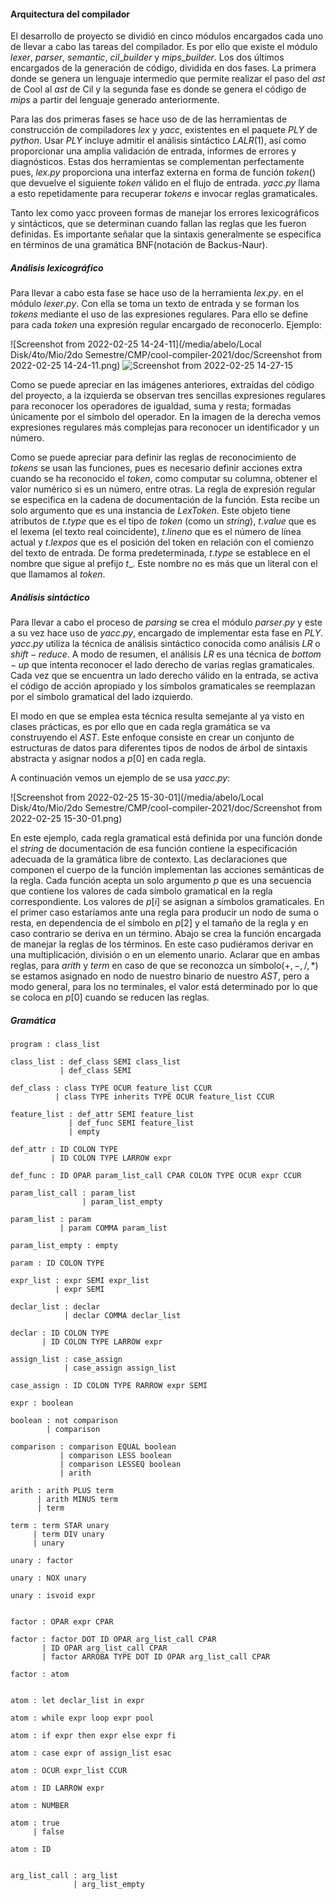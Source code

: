 #### Arquitectura del compilador

El desarrollo de proyecto se dividió en cinco módulos encargados cada uno de llevar a cabo las tareas del compilador. Es por ello que existe el módulo $lexer$, $parser$, $semantic$, $cil\_builder$ y $mips\_builder$. Los dos últimos encargados de la generación de código, dividida en dos fases. La primera donde se genera un lenguaje intermedio que permite realizar el paso del $ast$ de Cool al $ast$ de Cil y la segunda fase es donde se genera el código de $mips$ a partir del lenguaje generado anteriormente. 

Para las dos primeras fases se hace uso de de las herramientas de construcción de compiladores $lex$ y $yacc$, existentes en el paquete $PLY$ de $python$. Usar $PLY$ incluye admitir el análisis sintáctico $LALR(1)$, así como proporcionar una amplia validación de entrada, informes de errores y diagnósticos. Estas dos herramientas se complementan perfectamente pues, $lex.py$ proporciona una interfaz externa en forma de función $token()$ que devuelve el siguiente $token$ válido en el flujo de entrada. $yacc.py$ llama a esto repetidamente para recuperar $tokens$ e invocar reglas gramaticales.

Tanto lex como yacc proveen formas de manejar los errores lexicográficos y sintácticos, que se determinan cuando fallan las reglas que les fueron definidas. Es importante señalar que la sintaxis generalmente se especifica en términos de una gramática BNF(notación de Backus-Naur).

#####  Análisis lexicográfico

Para llevar a cabo esta fase se hace uso de la herramienta  $lex.py$. en el módulo $lexer.py$. Con ella se toma un texto de entrada y se forman los $tokens$ mediante el uso de las expresiones regulares. Para ello se define para cada $token$ una expresión regular encargado de reconocerlo. Ejemplo:

![Screenshot from 2022-02-25 14-24-11](/media/abelo/Local Disk/4to/Mio/2do Semestre/CMP/cool-compiler-2021/doc/Screenshot from 2022-02-25 14-24-11.png) <img src="/media/abelo/Local Disk/4to/Mio/2do Semestre/CMP/cool-compiler-2021/doc/Screenshot from 2022-02-25 14-27-15.png" alt="Screenshot from 2022-02-25 14-27-15"  />



Como se puede apreciar en las imágenes anteriores, extraídas del código del proyecto,  a la izquierda se observan tres sencillas expresiones regulares para reconocer los operadores de igualdad, suma y resta; formadas únicamente por el símbolo del operador. En la imagen de la derecha vemos expresiones regulares más complejas para reconocer un identificador y un número.

Como se puede apreciar para definir las reglas de reconocimiento de $tokens$ se usan las funciones, pues es necesario definir acciones extra cuando se ha reconocido el $token$, como computar su columna, obtener el valor numérico si es un número, entre otras. La regla de expresión regular se especifica en la cadena de documentación de la función. Esta recibe un solo argumento que es una instancia de $LexToken$. Este objeto tiene atributos de $t.type$ que es el tipo de $token$ (como un $string$), $t.value$ que es el lexema (el texto real coincidente), $t.lineno$ que es el número de línea actual y $t.lexpos$ que es el posición del token en relación con el comienzo del texto de entrada. De forma predeterminada, $t.type$ se establece en el nombre que sigue al prefijo $t\_$. Este nombre no es más que un literal con el que llamamos al $token$.



##### Análisis sintáctico

Para llevar a cabo el proceso de $parsing$ se crea el módulo $parser.py$ y este a su vez hace uso de $yacc.py$, encargado de implementar esta fase en $PLY$. $yacc.py$ utiliza la técnica de análisis sintáctico conocida como análisis $LR$ o $shift-reduce$. A modo de resumen, el análisis $LR$ es una técnica de $bottom-up$ que intenta reconocer el lado derecho de varias reglas gramaticales. Cada vez que se encuentra un lado derecho válido en la entrada, se activa el código de acción apropiado y los símbolos gramaticales se reemplazan por el símbolo gramatical del lado izquierdo.

El modo en que se emplea esta técnica resulta semejante al ya visto en clases prácticas, es por ello que en cada regla gramática se va construyendo el $AST$. Este enfoque consiste en crear un conjunto de estructuras de datos para diferentes tipos de nodos de árbol de sintaxis abstracta y asignar nodos a $p[0]$ en cada regla.

A continuación vemos un ejemplo de se usa $yacc.py$:

![Screenshot from 2022-02-25 15-30-01](/media/abelo/Local Disk/4to/Mio/2do Semestre/CMP/cool-compiler-2021/doc/Screenshot from 2022-02-25 15-30-01.png)

En este ejemplo, cada regla gramatical está definida por una función donde el $string$ de documentación de esa función contiene la especificación adecuada de la gramática libre de contexto. Las declaraciones que componen el cuerpo de la función implementan las acciones semánticas de la regla. Cada función acepta un solo argumento $p$ que es una secuencia que contiene los valores de cada símbolo gramatical en la regla correspondiente. Los valores de $p[i]$ se asignan a símbolos gramaticales. En el primer caso estaríamos ante una regla para producir un nodo de suma o resta, en dependencia de el símbolo en $p[2]$ y el tamaño de la regla y en caso contrario se deriva en un término. Abajo se crea la función encargada de manejar la reglas de los términos. En este caso pudiéramos derivar en una multiplicación, división o en un elemento unario. Aclarar que en ambas reglas, para $arith$ y $term$ en caso de que se reconozca un símbolo($+,-,/,*$) se estamos asignado en nodo de nuestro binario de nuestro $AST$, pero a modo general, para los no terminales, el valor está determinado por lo que se coloca en $p[0]$ cuando se reducen las reglas.



##### Gramática

```bnf
program : class_list

class_list : def_class SEMI class_list
           | def_class SEMI
                      
def_class : class TYPE OCUR feature_list CCUR
          | class TYPE inherits TYPE OCUR feature_list CCUR

feature_list : def_attr SEMI feature_list
             | def_func SEMI feature_list
             | empty
             
def_attr : ID COLON TYPE
         | ID COLON TYPE LARROW expr            
 
def_func : ID OPAR param_list_call CPAR COLON TYPE OCUR expr CCUR
             
param_list_call : param_list
                | param_list_empty           

param_list : param
           | param COMMA param_list
                      
param_list_empty : empty                     
                      
param : ID COLON TYPE                      
                      
expr_list : expr SEMI expr_list
          | expr SEMI                      
                      
declar_list : declar
            | declar COMMA declar_list                   

declar : ID COLON TYPE
       | ID COLON TYPE LARROW expr
                    
assign_list : case_assign
            | case_assign assign_list
      
case_assign : ID COLON TYPE RARROW expr SEMI

expr : boolean

boolean : not comparison
        | comparison

comparison : comparison EQUAL boolean
		   | comparison LESS boolean
           | comparison LESSEQ boolean 
           | arith

arith : arith PLUS term
      | arith MINUS term
      | term
      
term : term STAR unary
     | term DIV unary
     | unary
     
unary : factor

unary : NOX unary

unary : isvoid expr


factor : OPAR expr CPAR

factor : factor DOT ID OPAR arg_list_call CPAR
       | ID OPAR arg_list_call CPAR
       | factor ARROBA TYPE DOT ID OPAR arg_list_call CPAR
       
factor : atom


atom : let declar_list in expr

atom : while expr loop expr pool

atom : if expr then expr else expr fi

atom : case expr of assign_list esac

atom : OCUR expr_list CCUR

atom : ID LARROW expr

atom : NUMBER

atom : true
     | false
     
atom : ID


arg_list_call : arg_list
              | arg_list_empty
```

